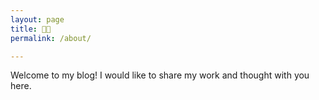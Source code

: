 ```yaml
---
layout: page
title: 👨‍💻
permalink: /about/

---
```


Welcome to my blog! I would like to share my work and thought with you here.
